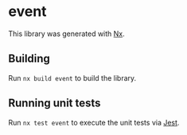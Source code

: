 # event

This library was generated with [Nx](https://nx.dev).

## Building

Run `nx build event` to build the library.

## Running unit tests

Run `nx test event` to execute the unit tests via [Jest](https://jestjs.io).
